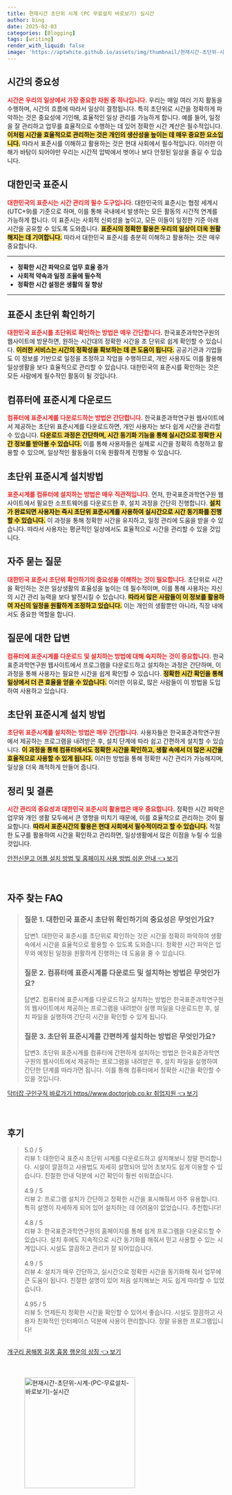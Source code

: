 ```yaml
---
title: 현재시간 초단위 시계 (PC 무료설치 바로보기) 실시간
author: bing
date: 2025-02-03
categories: [Blogging]
tags: [writing]
render_with_liquid: false
image: 'https://aptwhite.github.io/assets/img/thumbnail/현재시간-초단위-시계-(PC-무료설치-바로보기)-실시간.webp'
---
```



<h2 id='시간의 중요성'>시간의 중요성</h2>

<p><b><span style="color: #ee2323;">시간은 우리의 일상에서 가장 중요한 자원 중 하나입니다.</span></b> 우리는 매일 여러 가지 활동을 수행하며, 시간의 흐름에 따라서 일상이 결정됩니다. 특히 초단위로 시간을 정확하게 파악하는 것은 중요성에 기인해, 효율적인 일상 관리를 가능하게 합니다. 예를 들어, 일정을 잘 관리하고 업무를 효율적으로 수행하는 데 있어 정확한 시간 계산은 필수적입니다. <b><span style="background-color: #ffe066;">이처럼 시간을 효율적으로 관리하는 것은 개인의 생산성을 높이는 데 매우 중요한 요소입니다.</span></b> 따라서 표준시를 이해하고 활용하는 것은 현대 사회에서 필수적입니다. 이러한 이해가 바탕이 되어야만 우리는 시간적 압박에서 벗어나 보다 안정된 일상을 즐길 수 있습니다.</p>

<h2 id='대한민국 표준시'>대한민국 표준시</h2>

<p><b><span style="color: #ee2323;">대한민국의 표준시는 시간 관리의 필수 도구입니다.</span></b> 대한민국의 표준시는 협정 세계시(UTC+9)를 기준으로 하며, 이를 통해 국내에서 발생하는 모든 활동의 시간적 연계를 가능하게 합니다. 이 표준시는 사회적 신뢰성을 높이고, 모든 이들이 일정한 기준 아래 시간을 공유할 수 있도록 도와줍니다. <b><span style="background-color: #ffe066;">표준시의 정확한 활용은 우리의 일상이 더욱 원활해지는 데 기여합니다.</span></b> 따라서 대한민국 표준시를 충분히 이해하고 활용하는 것은 매우 중요합니다.</p>

<hr />

<ul>
    <li><b>정확한 시간 파악으로 업무 효율 증가</b></li>
    <li><b>사회적 약속과 일정 조율에 필수적</b></li>
    <li><b>정확한 시간 설정은 생활의 질 향상</b></li>
</ul>

<hr />

<h2 id='초단위 확인하기'>표준시 초단위 확인하기</h2>

<p><b><span style="color: #ee2323;">대한민국 표준시를 초단위로 확인하는 방법은 매우 간단합니다.</span></b> 한국표준과학연구원의 웹사이트에 방문하면, 원하는 시간대의 정확한 시간을 초 단위로 쉽게 확인할 수 있습니다. <b><span style="background-color: #ffe066;">이러한 서비스는 시간의 정확성을 확보하는 데 큰 도움이 됩니다.</span></b> 공공기관과 기업들도 이 정보를 기반으로 일정을 조정하고 작업을 수행하므로, 개인 사용자도 이를 활용해 일상생활을 보다 효율적으로 관리할 수 있습니다. 대한민국의 표준시를 확인하는 것은 모든 사람에게 필수적인 활동이 될 것입니다.</p>

<h2 id='컴퓨터에 표준시계 다운로드'>컴퓨터에 표준시계 다운로드</h2>

<p><b><span style="color: #ee2323;">컴퓨터에 표준시계를 다운로드하는 방법은 간단합니다.</span></b> 한국표준과학연구원 웹사이트에서 제공하는 초단위 표준시계를 다운로드하면, 개인 사용자는 보다 쉽게 시간을 관리할 수 있습니다. <b><span style="background-color: #ffe066;">다운로드 과정은 간단하며, 시간 동기화 기능을 통해 실시간으로 정확한 시간 정보를 받아볼 수 있습니다.</span></b> 이를 통해 사용자들은 실제로 시간을 정확히 측정하고 활용할 수 있으며, 일상적인 활동들이 더욱 원활하게 진행될 수 있습니다.</p>

<h2 id='초단위 표준시계 설치방법'>초단위 표준시계 설치방법</h2>

<p><b><span style="color: #ee2323;">표준시계를 컴퓨터에 설치하는 방법은 매우 직관적입니다.</span></b> 먼저, 한국표준과학연구원 웹사이트에서 필요한 소프트웨어를 다운로드한 후, 설치 과정을 간단히 진행합니다. <b><span style="background-color: #ffe066;">설치가 완료되면 사용자는 즉시 초단위 표준시계를 사용하여 실시간으로 시간 동기화를 진행할 수 있습니다.</span></b> 이 과정을 통해 정확한 시간을 유지하고, 일정 관리에 도움을 받을 수 있습니다. 따라서 사용자는 평균적인 일상에서도 효율적으로 시간을 관리할 수 있을 것입니다.</p>

<h2 id='자주 묻는 질문'>자주 묻는 질문</h2>

<p><b><span style="color: #ee2323;">대한민국 표준시 초단위 확인하기의 중요성을 이해하는 것이 필요합니다.</span></b> 초단위로 시간을 확인하는 것은 일상생활의 효율성을 높이는 데 필수적이며, 이를 통해 사용자는 자신의 시간 관리 능력을 보다 발전시킬 수 있습니다. <b><span style="background-color: #ffe066;">따라서 많은 사람들이 이 정보를 활용하여 자신의 일정을 원활하게 조정하고 있습니다.</span></b> 이는 개인의 생활뿐만 아니라, 직장 내에서도 중요한 역할을 합니다.</p>

<h2 id='질문에 대한 답변'>질문에 대한 답변</h2>

<p><b><span style="color: #ee2323;">컴퓨터에 표준시계를 다운로드 및 설치하는 방법에 대해 숙지하는 것이 중요합니다.</span></b> 한국표준과학연구원 웹사이트에서 프로그램을 다운로드하고 설치하는 과정은 간단하며, 이 과정을 통해 사용자는 필요한 시간을 쉽게 확인할 수 있습니다. <b><span style="background-color: #ffe066;">정확한 시간 확인을 통해 일상에서 더 큰 효율을 얻을 수 있습니다.</span></b> 이러한 이유로, 많은 사람들이 이 방법을 도입하여 사용하고 있습니다.</p>

<h2 id='초단위 표준시계 설치 방법'>초단위 표준시계 설치 방법</h2>

<p><b><span style="color: #ee2323;">초단위 표준시계를 설치하는 방법은 매우 간단합니다.</span></b> 사용자들은 한국표준과학연구원에서 제공하는 프로그램을 내려받은 후, 설치 단계에 따라 쉽고 간편하게 설치할 수 있습니다. <b><span style="background-color: #ffe066;">이 과정을 통해 컴퓨터에서도 정확한 시간을 확인하고, 생활 속에서 더 많은 시간을 효율적으로 사용할 수 있게 됩니다.</span></b> 이러한 방법을 통해 정확한 시간 관리가 가능해지며, 일상을 더욱 쾌적하게 만들어 줍니다.</p>

<h2 id='정리 및 결론'>정리 및 결론</h2>

<p><b><span style="color: #ee2323;">시간 관리의 중요성과 대한민국 표준시의 활용법은 매우 중요합니다.</span></b> 정확한 시간 파악은 업무와 개인 생활 모두에서 큰 영향을 미치기 때문에, 이를 효율적으로 관리하는 것이 필요합니다. <b><span style="background-color: #ffe066;">따라서 표준시간의 활용은 현대 사회에서 필수적이라고 할 수 있습니다.</span></b> 적절한 도구를 활용하여 시간을 확인하고 관리하면, 일상생활에서 많은 이점을 누릴 수 있을 것입니다.</p>


<p><a class="click-button" title="안전신문고 어플 설치 방법 및 홈페이지 사용 방법 쉬운 안내" href="https://aptwhite.github.io/posts/%EC%95%88%EC%A0%84%EC%8B%A0%EB%AC%B8%EA%B3%A0-%EC%96%B4%ED%94%8C-%EC%84%A4%EC%B9%98-%EB%B0%A9%EB%B2%95-%EB%B0%8F-%ED%99%88%ED%8E%98%EC%9D%B4%EC%A7%80-%EC%82%AC%EC%9A%A9-%EB%B0%A9%EB%B2%95-%EC%89%AC%EC%9A%B4-%EC%95%88%EB%82%B4/" rel="dofollow">안전신문고 어플 설치 방법 및 홈페이지 사용 방법 쉬운 안내 👈 보기</a></p><br>
<h2 id='자주_찾는_FAQ'>자주 찾는 FAQ</h2>
<div itemscope="" itemtype="https://schema.org/FAQPage"> 
<blockquote> 
<div itemscope="" itemprop="mainEntity" itemtype="https://schema.org/Question"> 
<h3 itemprop="name">질문 1. 대한민국 표준시 초단위 확인하기의 중요성은 무엇인가요?</h3> 
<div itemscope="" itemprop="acceptedAnswer" itemtype="https://schema.org/Answer"> 
<span itemprop="text"> 
<p>답변1. 대한민국 표준시를 초단위로 확인하는 것은 시간을 정확히 파악하여 생활 속에서 시간을 효율적으로 활용할 수 있도록 도와줍니다. 정확한 시간 파악은 업무와 예정된 일정을 원활하게 진행하는 데 도움을 줄 수 있습니다.</p> 
</span> 
</div> 
</div> 

<div itemscope="" itemprop="mainEntity" itemtype="https://schema.org/Question"> 
<h3 itemprop="name">질문 2. 컴퓨터에 표준시계를 다운로드 및 설치하는 방법은 무엇인가요?</h3> 
<div itemscope="" itemprop="acceptedAnswer" itemtype="https://schema.org/Answer"> 
<span itemprop="text"> 
<p>답변2. 컴퓨터에 표준시계를 다운로드하고 설치하는 방법은 한국표준과학연구원의 웹사이트에서 제공하는 프로그램을 내려받아 실행 파일을 다운로드한 후, 설치 파일을 실행하여 간단히 시간을 확인할 수 있게 됩니다.</p> 
</span> 
</div> 
</div> 

<div itemscope="" itemprop="mainEntity" itemtype="https://schema.org/Question"> 
<h3 itemprop="name">질문 3. 초단위 표준시계를 간편하게 설치하는 방법은 무엇인가요?</h3> 
<div itemscope="" itemprop="acceptedAnswer" itemtype="https://schema.org/Answer"> 
<span itemprop="text"> 
<p>답변3. 초단위 표준시계를 컴퓨터에 간편하게 설치하는 방법은 한국표준과학연구원의 웹사이트에서 제공하는 프로그램을 내려받은 후, 설치 파일을 실행하여 간단한 단계를 따라가면 됩니다. 이를 통해 컴퓨터에서 정확한 시간을 확인할 수 있을 것입니다.</p> 
</span> 
</div> 
</div> 
</blockquote> 
</div>
<p><a class="click-button" title="닥터잡 구인구직 바로가기 https//www.doctorjob.co.kr 취업지원" href="https://aptwhite.github.io/posts/%EB%8B%A5%ED%84%B0%EC%9E%A1-%EA%B5%AC%EC%9D%B8%EA%B5%AC%EC%A7%81-%EB%B0%94%EB%A1%9C%EA%B0%80%EA%B8%B0-httpswww.doctorjob.co.kr-%EC%B7%A8%EC%97%85%EC%A7%80%EC%9B%90/" rel="dofollow">닥터잡 구인구직 바로가기 https//www.doctorjob.co.kr 취업지원 👈 보기</a></p><br>
<h2 id='후기'>후기</h2>
<div itemscope itemtype="https://schema.org/Product">
  <blockquote>
  <div itemprop="review" itemscope itemtype="https://schema.org/Review">
      <div itemprop="reviewRating" itemscope itemtype="https://schema.org/Rating"> <span itemprop="ratingValue">5.0</span> / <span itemprop="bestRating">5</span> </div>
      <span itemprop="reviewBody">리뷰 1: 대한민국 표준시 초단위 시계를 다운로드하고 설치해보니 정말 편리합니다. 시설이 깔끔하고 사용법도 자세히 설명되어 있어 초보자도 쉽게 이용할 수 있습니다. 친절한 안내 덕분에 시간 확인이 훨씬 쉬워졌습니다.</span>
  </div>
  <br>
  <div itemprop="review" itemscope itemtype="https://schema.org/Review">
      <div itemprop="reviewRating" itemscope itemtype="https://schema.org/Rating"> <span itemprop="ratingValue">4.9</span> / <span itemprop="bestRating">5</span> </div>
      <span itemprop="reviewBody">리뷰 2: 프로그램 설치가 간단하고 정확한 시간을 표시해줘서 아주 유용합니다. 특히 설명이 자세하게 되어 있어 설치하는 데 어려움이 없었습니다. 추천합니다!</span>
  </div>
  <br>
  <div itemprop="review" itemscope itemtype="https://schema.org/Review">
      <div itemprop="reviewRating" itemscope itemtype="https://schema.org/Rating"> <span itemprop="ratingValue">4.8</span> / <span itemprop="bestRating">5</span> </div>
      <span itemprop="reviewBody">리뷰 3: 한국표준과학연구원의 홈페이지를 통해 쉽게 프로그램을 다운로드할 수 있습니다. 설치 후에도 지속적으로 시간 동기화를 해줘서 믿고 사용할 수 있는 시계입니다. 시설도 깔끔하고 관리가 잘 되어있습니다.</span>
  </div>
  <br>
  <div itemprop="review" itemscope itemtype="https://schema.org/Review">
      <div itemprop="reviewRating" itemscope itemtype="https://schema.org/Rating"> <span itemprop="ratingValue">4.9</span> / <span itemprop="bestRating">5</span> </div>
      <span itemprop="reviewBody">리뷰 4: 설치가 매우 간단하고, 실시간으로 정확한 시간을 동기화해 줘서 업무에 큰 도움이 됩니다. 친절한 설명이 있어 처음 설치해보는 저도 쉽게 따라할 수 있었습니다.</span>
  </div>
  <br>
  <div itemprop="review" itemscope itemtype="https://schema.org/Review">
      <div itemprop="reviewRating" itemscope itemtype="https://schema.org/Rating"> <span itemprop="ratingValue">4.95</span> / <span itemprop="bestRating">5</span> </div>
      <span itemprop="reviewBody">리뷰 5: 언제든지 정확한 시간을 확인할 수 있어서 좋습니다. 시설도 깔끔하고 사용자 친화적인 인터페이스 덕분에 사용이 편리합니다. 정말 유용한 프로그램입니다!</span>
  </div>
  <br>
  </blockquote>
</div>
<p><a class="click-button" title="개구리 꿈해몽 길몽 흉몽 행운의 상징" href="https://aptwhite.github.io/posts/%EA%B0%9C%EA%B5%AC%EB%A6%AC-%EA%BF%88%ED%95%B4%EB%AA%BD-%EA%B8%B8%EB%AA%BD-%ED%9D%89%EB%AA%BD-%ED%96%89%EC%9A%B4%EC%9D%98-%EC%83%81%EC%A7%95/" rel="dofollow">개구리 꿈해몽 길몽 흉몽 행운의 상징 👈 보기</a></p><br>
<figure class="image"><img src="https://aptwhite.github.io/assets/img/thumbnail/현재시간-초단위-시계-(PC-무료설치-바로보기)-실시간.webp" alt="현재시간-초단위-시계-(PC-무료설치-바로보기)-실시간" width="256" height="256"></figure>